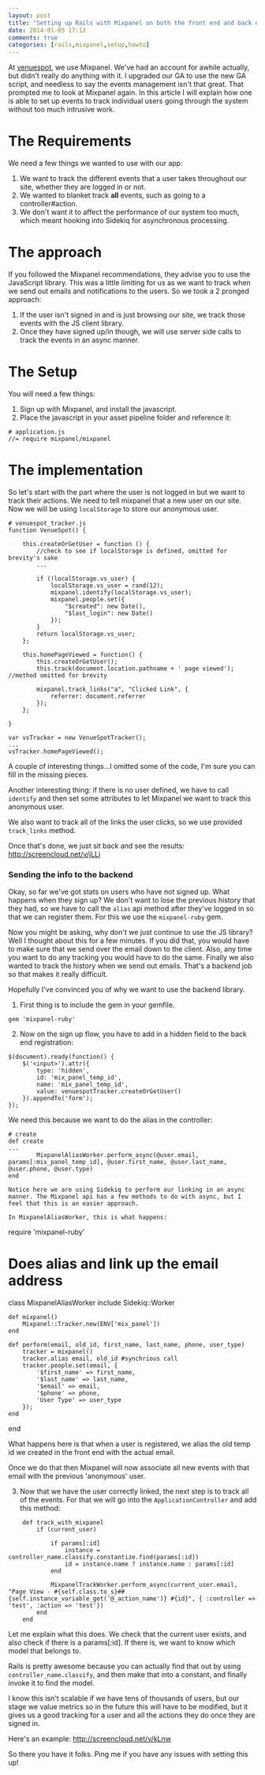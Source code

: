```yaml
---
layout: post
title: "Setting up Rails with Mixpanel on both the front end and back end"
date: 2014-01-05 17:12
comments: true
categories: [rails,mixpanel,setup,howto]
---
```

At [venuespot](http://www.venuespot.co), we use Mixpanel. We've had an account for awhile actually, but didn't really do anything with it. I upgraded our GA to use the new GA script, and needless to say the events management isn't that great. That prompted me to look at Mixpanel again. In this article I will explain how one is able to set up events to track individual users going through the system without too much intrusive work.

# The Requirements
We need a few things we wanted to use with our app:
1. We want to track the different events that a user takes throughout our site, whether they are logged in or not.
2. We wanted to blanket track **all** events, such as going to a controller#action.
3. We don't want it to affect the performance of our system too much, which meant hooking into Sidekiq for asynchronous processing.


# The approach
If you followed the Mixpanel recommendations, they advise you to use the JavaScript library. This was a little limiting for us as we want to track when we send out emails and notifications to the users. So we took a 2 pronged approach: 
1. If the user isn't signed in and is just browsing our site, we track those events with the JS client library.
2. Once they have signed up/in though, we will use server side calls to track the events in an async manner.

# The Setup
You will need a few things:
1. Sign up with Mixpanel, and install the javascript.
2. Place the javascript in your asset pipeline folder and reference it:
```
# application.js
//= require mixpanel/mixpanel
```

# The implementation
So let's start with the part where the user is not logged in but we want to track their actions. We need to tell mixpanel that a new user on our site. Now we will be using ```localStorage``` to store our anonymous user.
```
# venuespot_tracker.js
function VenueSpot() {

    this.createOrGetUser = function () {
        //check to see if localStorage is defined, omitted for brevity's sake
        ...

        if (!localStorage.vs_user) {
            localStorage.vs_user = rand(12);
            mixpanel.identify(localStorage.vs_user);
            mixpanel.people.set({
                "$created": new Date(),
                "$last_login": new Date()
            });
        }
        return localStorage.vs_user;
    };

    this.homePageViewed = function() {
        this.createOrGetUser();
        this.track(document.location.pathname + ' page viewed'); //method omitted for brevity

        mixpanel.track_links("a", "Clicked Link", {
            referrer: document.referrer
        });
    };

}

var vsTracker = new VenueSpotTracker();
...
vsTracker.homePageViewed();
```
A couple of interesting things...I omitted some of the code, I'm sure you can fill in the missing pieces.

Another interesting thing: if there is no user defined, we have to call ```identify``` and then set some attributes to let Mixpanel we want to track this anonymous user.

We also want to track all of the links the user clicks, so we use provided ```track_links``` method.

Once that's done, we just sit back and see the results: http://screencloud.net/v/jLLi

### Sending the info to the backend
Okay, so far we've got stats on users who have not signed up. What happens when they sign up? We don't want to lose the previous history that they had, so we have to call the ```alias``` api method after they've logged in so that we can register them. For this we use the ```mixpanel-ruby``` gem.

Now you might be asking, why don't we just continue to use the JS library? Well I thought about this for a few minutes. If you did that, you would have to make sure that we send over the email down to the client. Also, any time you want to do any tracking you would have to do the same. Finally we also wanted to track the history when we send out emails. That's a backend job so that makes it really difficult.

Hopefully I've convinced you of why we want to use the backend library.

1. First thing is to include the gem in your gemfile.
```
gem 'mixpanel-ruby'
```

2. Now on the sign up flow, you have to add in a hidden field to the back end registration:
```
$(document).ready(function() {
    $('<input>').attr({
        type: 'hidden',
        id: 'mix_panel_temp_id',
        name: 'mix_panel_temp_id',
        value: venuespotTracker.createOrGetUser()
    }).appendTo('form');
});
```

We need this because we want to do the alias in the controller:

```
# create
def create
...
        MixpanelAliasWorker.perform_async(@user.email, params[:mix_panel_temp_id], @user.first_name, @user.last_name, @user.phone, @user.type)
end

Notice here we are using Sidekiq to perform our linking in an async manner. The Mixpanel api has a few methods to do with async, but I feel that this is an easier approach.

In MixpanelAliasWorker, this is what happens:
```
require 'mixpanel-ruby'

# Does alias and link up the email address
class MixpanelAliasWorker
    include Sidekiq::Worker

    def mixpanel()
        Mixpanel::Tracker.new(ENV['mix_panel'])
    end

    def perform(email, old_id, first_name, last_name, phone, user_type)
        tracker = mixpanel()
        tracker.alias email, old_id #synchrious call
        tracker.people.set(email, {
            '$first_name' => first_name,
            '$last_name' => last_name,
            '$email' => email,
            '$phone' => phone,
            'User Type' => user_type
        });
    end
end

What happens here is that when a user is registered, we alias the old temp id we created in the front end with the actual email.

Once we do that then Mixpanel will now associate all new events with that email with the previous 'anonymous' user.

3. Now that we have the user correctly linked, the next step is to track all of the events. For that we will go into the ```ApplicationController``` and add this method:
```
    def track_with_mixpanel
        if (current_user)

            if params[:id]
                instance = controller_name.classify.constantize.find(params[:id])
                id = instance.name ? instance.name : params[:id]
            end

            MixpanelTrackWorker.perform_async(current_user.email, "Page View - #{self.class.to_s}##{self.instance_variable_get('@_action_name')} #{id}", { :controller => 'test', :action => 'test'})
        end
    end
```

Let me explain what this does. We check that the current user exists, and also check if there is a params[:id]. If there is, we want to know which model that belongs to.

Rails is pretty awesome because you can actually find that out by using ```controller_name.classify```, and then make that into a constant, and finally invoke it to find the model.

I know this isn't scalable if we have tens of thousands of users, but our stage we value metrics so in the future this will have to be modified, but it gives us a good tracking for a user and all the actions they do once they are signed in.

Here's an example: http://screencloud.net/v/kLnw

So there you have it folks. Ping me if you have any issues with setting this up!
